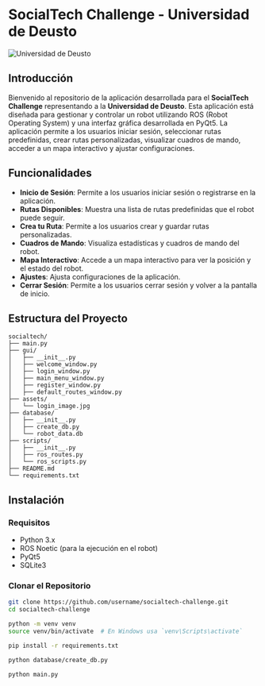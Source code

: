 # SocialTech Challenge - Universidad de Deusto

![Universidad de Deusto](assets/university_logo.png)

## Introducción

Bienvenido al repositorio de la aplicación desarrollada para el **SocialTech Challenge** representando a la **Universidad de Deusto**. Esta aplicación está diseñada para gestionar y controlar un robot utilizando ROS (Robot Operating System) y una interfaz gráfica desarrollada en PyQt5. La aplicación permite a los usuarios iniciar sesión, seleccionar rutas predefinidas, crear rutas personalizadas, visualizar cuadros de mando, acceder a un mapa interactivo y ajustar configuraciones.

## Funcionalidades

- **Inicio de Sesión**: Permite a los usuarios iniciar sesión o registrarse en la aplicación.
- **Rutas Disponibles**: Muestra una lista de rutas predefinidas que el robot puede seguir.
- **Crea tu Ruta**: Permite a los usuarios crear y guardar rutas personalizadas.
- **Cuadros de Mando**: Visualiza estadísticas y cuadros de mando del robot.
- **Mapa Interactivo**: Accede a un mapa interactivo para ver la posición y el estado del robot.
- **Ajustes**: Ajusta configuraciones de la aplicación.
- **Cerrar Sesión**: Permite a los usuarios cerrar sesión y volver a la pantalla de inicio.

## Estructura del Proyecto

```plaintext
socialtech/
├── main.py
├── gui/
│   ├── __init__.py
│   ├── welcome_window.py
│   ├── login_window.py
│   ├── main_menu_window.py
│   ├── register_window.py
│   ├── default_routes_window.py
├── assets/
│   └── login_image.jpg
├── database/
│   ├── __init__.py
│   ├── create_db.py
│   └── robot_data.db
├── scripts/
│   ├── __init__.py
│   ├── ros_routes.py
│   └── ros_scripts.py
├── README.md
└── requirements.txt
```

## Instalación

### Requisitos

- Python 3.x
- ROS Noetic (para la ejecución en el robot)
- PyQt5
- SQLite3

### Clonar el Repositorio

```bash
git clone https://github.com/username/socialtech-challenge.git
cd socialtech-challenge

python -m venv venv
source venv/bin/activate  # En Windows usa `venv\Scripts\activate`

pip install -r requirements.txt

python database/create_db.py

python main.py
```